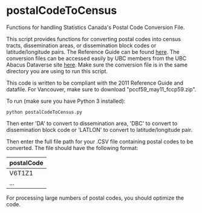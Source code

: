 # postalCodeToCensus
Functions for handling Statistics Canada's Postal Code Conversion File.

This script provides functions for converting postal codes into census tracts, dissemination areas, or dissemination block codes or latitude/longitude pairs. The Reference Guide can be found [here](http://publications.gc.ca/collections/collection_2017/statcan/92-0153/92-153-g2011005-eng.pdf). The conversion files can be accessed easily by UBC members from the UBC Abacus Dataverse site [here](http://dvn.library.ubc.ca/dvn/dv/ABACUSLD/faces/study/StudyPage.xhtml;jsessionid=c0a175128c18aade128b0c0cb225?studyId=4054&tab=files). Make sure the conversion file is in the same directory you are using to run this script.

This code is written to be compliant with the 2011 Reference Guide and datafile. For Vancouver, make sure to download "pccf59_may11_fccp59.zip". 

To run (make sure you have Python 3 installed):

`python postalCodeToCensus.py`

Then enter 'DA' to convert to dissemination area, 'DBC' to convert to dissemination block code or 'LATLON' to convert to latitude/longitude pair. 

Then enter the full file path for your .CSV file containing postal codes to be converted. The file should have the following format:

| postalCode |
|---|
|V6T1Z1|
|...|

For processing large numbers of postal codes, you should optimize the code.
